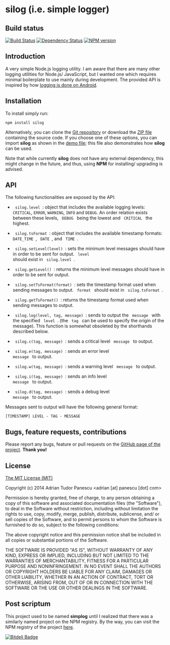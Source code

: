silog (i.e. simple logger)
=====


Build status
------------
[![Build Status](https://travis-ci.org/adrianp/silog.png?branch=master)](https://travis-ci.org/adrianp/silog)
[![Dependency Status](https://gemnasium.com/adrianp/silog.png)](https://gemnasium.com/adrianp/silog)
[![NPM version](https://badge.fury.io/js/silog.png)](http://badge.fury.io/js/silog)


Introduction
------------

A very simple Node.js logging utility. I am aware that there are many other
logging utilities for Node.js/ JavaScript, but I wanted one which requires
minimal boilerplate to use mainly during development. The provided API is
inspired by how [logging is done on Android](http://developer.android.com/reference/android/util/Log.html).


Installation
------------

To install simply run:

    npm install silog

Alternatively, you can clone the
[Git repository](https://github.com/adrianp/silog/) or download the
[ZIP file](https://github.com/adrianp/silog/archive/master.zip) containing the
source code. If you choose one of these options, you can import **silog** as
shown in the [demo file](https://github.com/adrianp/silog/blob/master/demo.js);
this file also demonstrates how **silog** can be used.

Note that while currently **silog** does not have any external dependency,
this might change in the future, and thus, using **NPM** for installing/
upgrading is advised.


API
---

The following functionalities are exposed by the API:

* <code> silog.level </code>: object that includes the available logging levels:
<code>CRITICAL</code>, <code>ERROR</code>, <code>WARNING</code>,
<code>INFO</code> and <code>DEBUG</code>. An order relation exists between these
levels, <code> DEBUG </code> being the lowest and <code> CRITICAL </code> the
highest.

* <code> silog.tsFormat </code>: object that includes the available timestamp
formats: <code> DATE_TIME </code>, <code> DATE </code>, and <code> TIME </code>.

* <code> silog.setLevel(level) </code>: sets the minimum level messages should
have in order to be sent for output. <code> level </code> should exist in
<code> silog.level </code>.

* <code> silog.getLevel() </code>: returns the minimum level messages should
have in order to be sent for output.

* <code> silog.setTsFormat(format) </code>: sets the timestamp format used when
sending messages to output. <code> format </code> should exist in
<code> silog.tsFormat </code>.

* <code> silog.getTsFormat() </code>: returns the timestamp format used when
sending messages to output.

* <code> silog.log(level, tag, message) </code>: sends to output the
<code> message </code> with the specified <code> level </code>. (the
<code> tag </code> can be used to specify the origin of the message). This
function is somewhat obsoleted by the shorthands described below.

* <code> silog.c(tag, message) </code>: sends a critical level
<code> message </code> to output.

* <code> silog.e(tag, message) </code>: sends an error level
<code> message </code> to output.

* <code> silog.w(tag, message) </code>: sends a warning level
<code> message </code> to output.

* <code> silog.i(tag, message) </code>: sends an info level
<code> message </code> to output.

* <code> silog.d(tag, message) </code>: sends a debug level
<code> message </code> to output.

Messages sent to output will have the following general format:

    [TIMESTAMP] LEVEL - TAG - MESSAGE


Bugs, feature requests, contributions
-------------------------------------

Please report any bugs, feature or pull requests on the
[GitHub page of the project](https://github.com/adrianp/silog/). **Thank you!**


License
-------

[The MIT License (MIT)](http://opensource.org/licenses/MIT)

Copyright (c) 2014 Adrian Tudor Panescu \<adrian [at] panescu [dot] com\>

Permission is hereby granted, free of charge, to any person obtaining a copy
of this software and associated documentation files (the "Software"), to deal
in the Software without restriction, including without limitation the rights
to use, copy, modify, merge, publish, distribute, sublicense, and/ or sell
copies of the Software, and to permit persons to whom the Software is
furnished to do so, subject to the following conditions:

The above copyright notice and this permission notice shall be included in
all copies or substantial portions of the Software.

THE SOFTWARE IS PROVIDED "AS IS", WITHOUT WARRANTY OF ANY KIND, EXPRESS OR
IMPLIED, INCLUDING BUT NOT LIMITED TO THE WARRANTIES OF MERCHANTABILITY,
FITNESS FOR A PARTICULAR PURPOSE AND NONINFRINGEMENT. IN NO EVENT SHALL THE
AUTHORS OR COPYRIGHT HOLDERS BE LIABLE FOR ANY CLAIM, DAMAGES OR OTHER
LIABILITY, WHETHER IN AN ACTION OF CONTRACT, TORT OR OTHERWISE, ARISING FROM,
OUT OF OR IN CONNECTION WITH THE SOFTWARE OR THE USE OR OTHER DEALINGS IN
THE SOFTWARE.


Post scriptum
-------------

This project used to be named __simplog__ until I realized that there was a
similarly named project on the NPM registry. By the way, you can visit the
NPM registry of the project [here](https://npmjs.org/package/silog).


[![Bitdeli Badge](https://d2weczhvl823v0.cloudfront.net/adrianp/silog/trend.png)](https://bitdeli.com/free "Bitdeli Badge")

